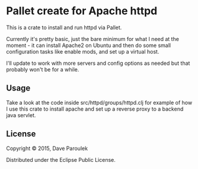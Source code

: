# Pallet create for Apache httpd

This is a crate to install and run httpd via Pallet.

Currently it's pretty basic, just the bare minimum for what I need at
the moment - it can install Apache2 on Ubuntu and then do some small
configuration tasks like enable mods, and set up a virtual host.

I'll update to work with more servers and config options as needed but
that probably won't be for a while. 

## Usage

Take a look at the code inside src/httpd/groups/httpd.clj for example
of how I use this crate to install apache and set up a reverse proxy
to a backend java servlet. 

## License

Copyright © 2015, Dave Paroulek

Distributed under the Eclipse Public License.
